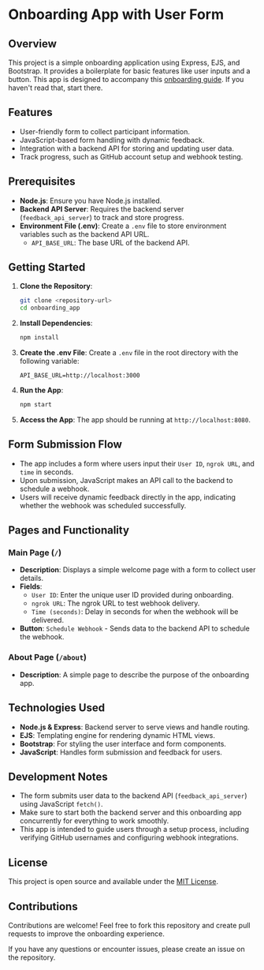 # Onboarding App with User Form

## Overview
This project is a simple onboarding application using Express, EJS, and Bootstrap. It provides a boilerplate for basic features like user inputs and a button. 
This app is designed to accompany this [onboarding guide](https://trustly.notion.site/Product-Tech-Workshop-1376fac3e0c2804b8881d26a50e20208). If you haven't read that, start there.

## Features
- User-friendly form to collect participant information.
- JavaScript-based form handling with dynamic feedback.
- Integration with a backend API for storing and updating user data.
- Track progress, such as GitHub account setup and webhook testing.

## Prerequisites

- **Node.js**: Ensure you have Node.js installed.
- **Backend API Server**: Requires the backend server (`feedback_api_server`) to track and store progress.
- **Environment File (.env)**: Create a `.env` file to store environment variables such as the backend API URL.
  - `API_BASE_URL`: The base URL of the backend API.

## Getting Started

1. **Clone the Repository**:
   ```bash
   git clone <repository-url>
   cd onboarding_app
   ```

2. **Install Dependencies**:
   ```bash
   npm install
   ```

3. **Create the .env File**:
   Create a `.env` file in the root directory with the following variable:
   ```
   API_BASE_URL=http://localhost:3000
   ```

4. **Run the App**:
   ```bash
   npm start
   ```

5. **Access the App**:
   The app should be running at `http://localhost:8080`.

## Form Submission Flow
- The app includes a form where users input their `User ID`, `ngrok URL`, and `time` in seconds.
- Upon submission, JavaScript makes an API call to the backend to schedule a webhook.
- Users will receive dynamic feedback directly in the app, indicating whether the webhook was scheduled successfully.

## Pages and Functionality

### Main Page (`/`)
- **Description**: Displays a simple welcome page with a form to collect user details.
- **Fields**:
  - `User ID`: Enter the unique user ID provided during onboarding.
  - `ngrok URL`: The ngrok URL to test webhook delivery.
  - `Time (seconds)`: Delay in seconds for when the webhook will be delivered.
- **Button**: `Schedule Webhook` - Sends data to the backend API to schedule the webhook.

### About Page (`/about`)
- **Description**: A simple page to describe the purpose of the onboarding app.

## Technologies Used
- **Node.js & Express**: Backend server to serve views and handle routing.
- **EJS**: Templating engine for rendering dynamic HTML views.
- **Bootstrap**: For styling the user interface and form components.
- **JavaScript**: Handles form submission and feedback for users.

## Development Notes
- The form submits user data to the backend API (`feedback_api_server`) using JavaScript `fetch()`.
- Make sure to start both the backend server and this onboarding app concurrently for everything to work smoothly.
- This app is intended to guide users through a setup process, including verifying GitHub usernames and configuring webhook integrations.

## License
This project is open source and available under the [MIT License](LICENSE).

## Contributions
Contributions are welcome! Feel free to fork this repository and create pull requests to improve the onboarding experience.

If you have any questions or encounter issues, please create an issue on the repository.

